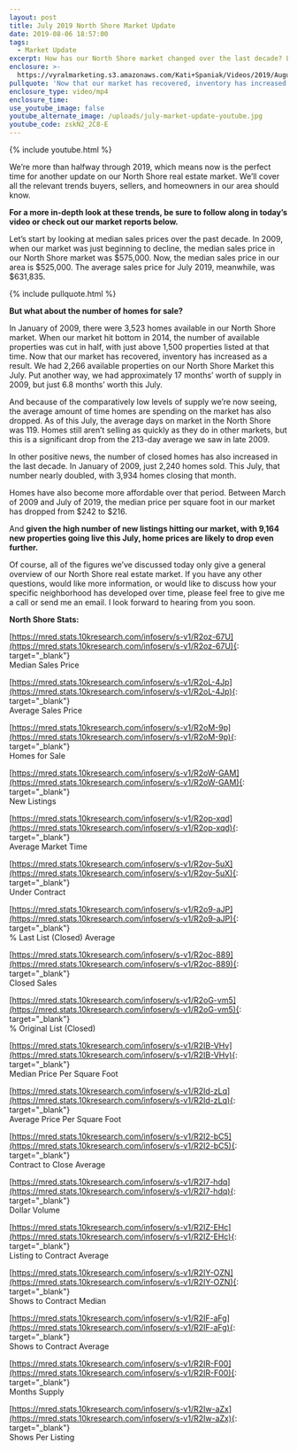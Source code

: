 ```yaml
---
layout: post
title: July 2019 North Shore Market Update
date: 2019-08-06 18:57:00
tags:
  - Market Update
excerpt: How has our North Shore market changed over the last decade? Let’s discuss.
enclosure: >-
  https://vyralmarketing.s3.amazonaws.com/Kati+Spaniak/Videos/2019/August/July+2019+North+Shore+Market+Update.mp4
pullquote: 'Now that our market has recovered, inventory has increased as a result.'
enclosure_type: video/mp4
enclosure_time:
use_youtube_image: false
youtube_alternate_image: /uploads/july-market-update-youtube.jpg
youtube_code: zskN2_2C8-E
---
```


{% include youtube.html %}

We’re more than halfway through 2019, which means now is the perfect time for another update on our North Shore real estate market. We’ll cover all the relevant trends buyers, sellers, and homeowners in our area should know.

**For a more in-depth look at these trends, be sure to follow along in today’s video or check out our market reports below.&nbsp;**

Let’s start by looking at median sales prices over the past decade. In 2009, when our market was just beginning to decline, the median sales price in our North Shore market was $575,000. Now, the median sales price in our area is $525,000. The average sales price for July 2019, meanwhile, was $631,835.&nbsp;

{% include pullquote.html %}

**But what about the number of homes for sale?**

In January of 2009, there were 3,523 homes available in our North Shore market. When our market hit bottom in 2014, the number of available properties was cut in half, with just above 1,500 properties listed at that time. Now that our market has recovered, inventory has increased as a result. We had 2,266 available properties on our North Shore Market this July. Put another way, we had approximately 17 months’ worth of supply in 2009, but just 6.8 months’ worth this July.&nbsp;

And because of the comparatively low levels of supply we’re now seeing, the average amount of time homes are spending on the market has also dropped. As of this July, the average days on market in the North Shore was 119. Homes still aren’t selling as quickly as they do in other markets, but this is a significant drop from the 213-day average we saw in late 2009.&nbsp;

In other positive news, the number of closed homes has also increased in the last decade. In January of 2009, just 2,240 homes sold. This July, that number nearly doubled, with 3,934 homes closing that month.&nbsp;

Homes have also become more affordable over that period. Between March of 2009 and July of 2019, the median price per square foot in our market has dropped from $242 to $216.&nbsp;

And **given the high number of new listings hitting our market, with 9,164 new properties going live this July, home prices are likely to drop even further.&nbsp;**

Of course, all of the figures we’ve discussed today only give a general overview of our North Shore real estate market. If you have any other questions, would like more information, or would like to discuss how your specific neighborhood has developed over time, please feel free to give me a call or send me an email. I look forward to hearing from you soon.

**North Shore Stats:**

[https://mred.stats.10kresearch.com/infoserv/s-v1/R2oz-67U](https://mred.stats.10kresearch.com/infoserv/s-v1/R2oz-67U){: target="_blank"}<br>Median Sales Price

[https://mred.stats.10kresearch.com/infoserv/s-v1/R2oL-4Jp](https://mred.stats.10kresearch.com/infoserv/s-v1/R2oL-4Jp){: target="_blank"}<br>Average Sales Price

[https://mred.stats.10kresearch.com/infoserv/s-v1/R2oM-9p](https://mred.stats.10kresearch.com/infoserv/s-v1/R2oM-9p){: target="_blank"}<br>Homes for Sale

[https://mred.stats.10kresearch.com/infoserv/s-v1/R2oW-GAM](https://mred.stats.10kresearch.com/infoserv/s-v1/R2oW-GAM){: target="_blank"}<br>New Listings

[https://mred.stats.10kresearch.com/infoserv/s-v1/R2op-xqd](https://mred.stats.10kresearch.com/infoserv/s-v1/R2op-xqd){: target="_blank"}<br>Average Market Time

[https://mred.stats.10kresearch.com/infoserv/s-v1/R2ov-5uX](https://mred.stats.10kresearch.com/infoserv/s-v1/R2ov-5uX){: target="_blank"}<br>Under Contract

[https://mred.stats.10kresearch.com/infoserv/s-v1/R2o9-aJP](https://mred.stats.10kresearch.com/infoserv/s-v1/R2o9-aJP){: target="_blank"}<br>% Last List (Closed) Average

[https://mred.stats.10kresearch.com/infoserv/s-v1/R2oc-889](https://mred.stats.10kresearch.com/infoserv/s-v1/R2oc-889){: target="_blank"}<br>Closed Sales

[https://mred.stats.10kresearch.com/infoserv/s-v1/R2oG-vm5](https://mred.stats.10kresearch.com/infoserv/s-v1/R2oG-vm5){: target="_blank"}<br>% Original List (Closed)

[https://mred.stats.10kresearch.com/infoserv/s-v1/R2IB-VHv](https://mred.stats.10kresearch.com/infoserv/s-v1/R2IB-VHv){: target="_blank"}<br>Median Price Per Square Foot

[https://mred.stats.10kresearch.com/infoserv/s-v1/R2Id-zLq](https://mred.stats.10kresearch.com/infoserv/s-v1/R2Id-zLq){: target="_blank"}<br>Average Price Per Square Foot

[https://mred.stats.10kresearch.com/infoserv/s-v1/R2I2-bC5](https://mred.stats.10kresearch.com/infoserv/s-v1/R2I2-bC5){: target="_blank"}<br>Contract to Close Average

[https://mred.stats.10kresearch.com/infoserv/s-v1/R2I7-hdq](https://mred.stats.10kresearch.com/infoserv/s-v1/R2I7-hdq){: target="_blank"}<br>Dollar Volume

[https://mred.stats.10kresearch.com/infoserv/s-v1/R2IZ-EHc](https://mred.stats.10kresearch.com/infoserv/s-v1/R2IZ-EHc){: target="_blank"}<br>Listing to Contract Average

[https://mred.stats.10kresearch.com/infoserv/s-v1/R2IY-OZN](https://mred.stats.10kresearch.com/infoserv/s-v1/R2IY-OZN){: target="_blank"}<br>Shows to Contract Median

[https://mred.stats.10kresearch.com/infoserv/s-v1/R2IF-aFg](https://mred.stats.10kresearch.com/infoserv/s-v1/R2IF-aFg){: target="_blank"}<br>Shows to Contract Average

[https://mred.stats.10kresearch.com/infoserv/s-v1/R2IR-F00](https://mred.stats.10kresearch.com/infoserv/s-v1/R2IR-F00){: target="_blank"}<br>Months Supply

[https://mred.stats.10kresearch.com/infoserv/s-v1/R2Iw-aZx](https://mred.stats.10kresearch.com/infoserv/s-v1/R2Iw-aZx){: target="_blank"}<br>Shows Per Listing